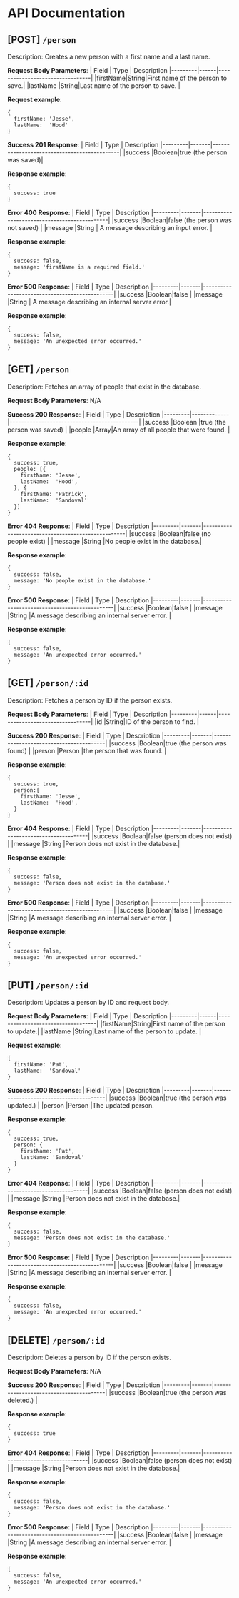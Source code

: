 # API Documentation

## [POST] `/person`
Description: Creates a new person with a first name and a last name.

__Request Body Parameters__:
|  Field  | Type | Description
|---------|------|---------------------------------|
|firstName|String|First name of the person to save.|
|lastName |String|Last name of the person to save. |

__Request example__:
```
{
  firstName: 'Jesse',
  lastName:  'Hood'
}
```

__Success 201 Response__:
|  Field  | Type | Description
|---------|-------|---------------------------------------------|
|success  |Boolean|true (the person was saved)|

__Response example__:
```
{ 
  success: true
}
```

__Error 400 Response__:
|  Field  | Type | Description
|---------|-------|---------------------------------------------|
|success  |Boolean|false (the person was not saved)             |
|message  |String | A message describing an input error.        |

__Response example__:
```
{ 
  success: false,
  message: 'firstName is a required field.'
}
```
__Error 500 Response__:
|  Field  | Type | Description
|---------|-------|-----------------------------------------------|
|success  |Boolean|false                                          |
|message  |String | A message describing an internal server error.|

__Response example__:
```
{ 
  success: false,
  message: 'An unexpected error occurred.'
}
```

## [GET] `/person`
Description: Fetches an array of people that exist in the database.

__Request Body Parameters__: N/A

__Success 200 Response__:
|  Field  | Type | Description
|---------|-------------|---------------------------------------------|
|success  |Boolean      |true (the person was saved)                  |
|people   |Array<Person>|An array of all people that were found.      |


__Response example__:
```
{ 
  success: true,
  people: [{
    firstName: 'Jesse',
    lastName:  'Hood',
  }, {
    firstName: 'Patrick',
    lastName:  'Sandoval'
  }]
}
```

__Error 404 Response__:
|  Field  | Type | Description
|---------|-------|---------------------------------------------------|
|success  |Boolean|false (no people exist)         |
|message  |String |No people exist in the database.|

__Response example__:
```
{ 
  success: false,
  message: 'No people exist in the database.'
}
```

__Error 500 Response__:
|  Field  | Type | Description
|---------|-------|-----------------------------------------------|
|success  |Boolean|false                                          |
|message  |String |A message describing an internal server error. |

__Response example__:
```
{ 
  success: false,
  message: 'An unexpected error occurred.'
}
```

## [GET] `/person/:id`
Description: Fetches a person by ID if the person exists.

__Request Body Parameters__:
|  Field  | Type | Description
|---------|------|---------------------------------|
|id       |String|ID of the person to find.        |

__Success 200 Response__:
|  Field  | Type  | Description
|---------|-------|----------------------------------------|
|success  |Boolean|true (the person was found)             |
|person   |Person |the person that was found.              |


__Response example__:
```
{ 
  success: true,
  person:{
    firstName: 'Jesse',
    lastName:  'Hood',
  }
}
```

__Error 404 Response__:
|  Field  | Type | Description
|---------|-------|--------------------------------------|
|success  |Boolean|false (person does not exist)         |
|message  |String |Person does not exist in the database.|

__Response example__:
```
{ 
  success: false,
  message: 'Person does not exist in the database.'
}
```

__Error 500 Response__:
|  Field  | Type | Description
|---------|-------|-----------------------------------------------|
|success  |Boolean|false                                          |
|message  |String |A message describing an internal server error. |

__Response example__:
```
{ 
  success: false,
  message: 'An unexpected error occurred.'
}
```
## [PUT] `/person/:id`
Description: Updates a person by ID and request body.

__Request Body Parameters__:
|  Field  | Type | Description
|---------|------|-----------------------------------|
|firstName|String|First name of the person to update.|
|lastName |String|Last name of the person to update. |

__Request example__:
```
{
  firstName: 'Pat',
  lastName:  'Sandoval'
}
```


__Success 200 Response__:
|  Field  | Type  | Description
|---------|-------|----------------------------------------|
|success  |Boolean|true (the person was updated.)          |
|person   |Person |The updated person.

__Response example__:
```
{ 
  success: true,
  person: {
    firstName: 'Pat',
    lastName: 'Sandoval'
  }
}
```

__Error 404 Response__:
|  Field  | Type | Description
|---------|-------|--------------------------------------|
|success  |Boolean|false (person does not exist)         |
|message  |String |Person does not exist in the database.|

__Response example__:
```
{ 
  success: false,
  message: 'Person does not exist in the database.'
}
```

__Error 500 Response__:
|  Field  | Type | Description
|---------|-------|-----------------------------------------------|
|success  |Boolean|false                                          |
|message  |String |A message describing an internal server error. |

__Response example__:
```
{ 
  success: false,
  message: 'An unexpected error occurred.'
}
```

## [DELETE] `/person/:id`
Description: Deletes a person by ID if the person exists.

__Request Body Parameters__: N/A

__Success 200 Response__:
|  Field  | Type  | Description
|---------|-------|----------------------------------------|
|success  |Boolean|true (the person was deleted.)          |

__Response example__:
```
{ 
  success: true
}
```

__Error 404 Response__:
|  Field  | Type | Description
|---------|-------|--------------------------------------|
|success  |Boolean|false (person does not exist)         |
|message  |String |Person does not exist in the database.|

__Response example__:
```
{ 
  success: false,
  message: 'Person does not exist in the database.'
}
```

__Error 500 Response__:
|  Field  | Type | Description
|---------|-------|-----------------------------------------------|
|success  |Boolean|false                                          |
|message  |String |A message describing an internal server error. |

__Response example__:
```
{ 
  success: false,
  message: 'An unexpected error occurred.'
}
```
